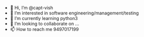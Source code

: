 - 👋 Hi, I’m @capt-vish
- 👀 I’m interested in software engineering/management/testing
- 🌱 I’m currently learning python3
- 💞️ I’m looking to collaborate on ...
- 📫 How to reach me 9497017199

<!---
capt-vish/capt-vish is a ✨ special ✨ repository because its `README.md` (this file) appears on your GitHub profile.
You can click the Preview link to take a look at your changes.
--->
